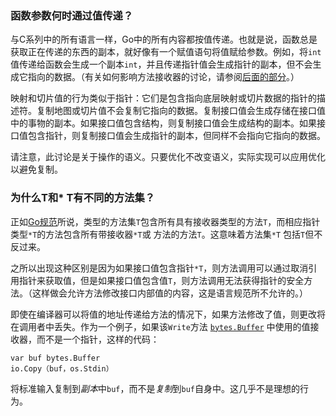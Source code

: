 ### 函数参数何时通过值传递？

与C系列中的所有语言一样，Go中的所有内容都按值传递。也就是说，函数总是获取正在传递的东西的副本，就好像有一个赋值语句将值赋给参数。例如，将`int`值传递给函数会生成一个副本`int`，并且传递指针值会生成指针的副本，但不会生成它指向的数据。（有关如何影响方法接收器的讨论，请参阅[后面的部分](http://docs.studygolang.com/doc/faq#methods_on_values_or_pointers)。）

映射和切片值的行为类似于指针：它们是包含指向底层映射或切片数据的指针的描述符。复制地图或切片值不会复制它指向的数据。复制接口值会生成存储在接口值中的事物的副本。如果接口值包含结构，则复制接口值会生成结构的副本。如果接口值包含指针，则复制接口值会生成指针的副本，但同样不会指向它指向的数据。

请注意，此讨论是关于操作的语义。只要优化不改变语义，实际实现可以应用优化以避免复制。

### 为什么T和* T有不同的方法集？

正如[Go规范](http://docs.studygolang.com/ref/spec#Types)所说，类型的方法集`T`包含所有具有接收器类型的方法`T`，而相应指针类型`*T`的方法包含所有带接收器`*T`或 方法的方法`T`。这意味着方法集`*T` 包括`T`但不反过来。

之所以出现这种区别是因为如果接口值包含指针`*T`，则方法调用可以通过取消引用指针来获取值，但是如果接口值包含值`T`，则方法调用无法获得指针的安全方法。（这样做会允许方法修改接口内部值的内容，这是语言规范所不允许的。）

即使在编译器可以将值的地址传递给方法的情况下，如果方法修改了值，则更改将在调用者中丢失。作为一个例子，如果该`Write`方法 [`bytes.Buffer`](http://docs.studygolang.com/pkg/bytes/#Buffer) 中使用的值接收器，而不是一个指针，这样的代码：

```
var buf bytes.Buffer 
io.Copy（buf，os.Stdin）
```

将标准输入复制到*副本*中`buf`，而不是*复制*到`buf`自身中。这几乎不是理想的行为。